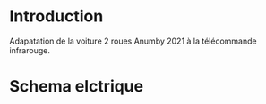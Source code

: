 # Introduction
Adapatation de la voiture 2 roues Anumby 2021 à la télécommande infrarouge.
# Schema elctrique
